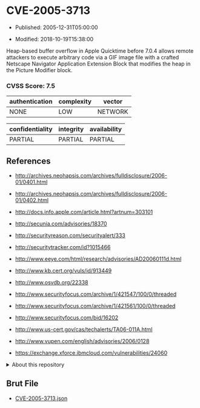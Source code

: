 # CVE-2005-3713

- Published: 2005-12-31T05:00:00

- Modified: 2018-10-19T15:38:00

Heap-based buffer overflow in Apple Quicktime before 7.0.4 allows remote attackers to execute arbitrary code via a GIF image file with a crafted Netscape Navigator Application Extension Block that modifies the heap in the Picture Modifier block.

### CVSS Score: **7.5**

| authentication | complexity | vector |
| --- | --- | --- |
| NONE | LOW | NETWORK |

| confidentiality | integrity | availability |
| --- | --- | --- |
| PARTIAL | PARTIAL | PARTIAL |

## References

* http://archives.neohapsis.com/archives/fulldisclosure/2006-01/0401.html

* http://archives.neohapsis.com/archives/fulldisclosure/2006-01/0402.html

* http://docs.info.apple.com/article.html?artnum=303101

* http://secunia.com/advisories/18370

* http://securityreason.com/securityalert/333

* http://securitytracker.com/id?1015466

* http://www.eeye.com/html/research/advisories/AD20060111d.html

* http://www.kb.cert.org/vuls/id/913449

* http://www.osvdb.org/22338

* http://www.securityfocus.com/archive/1/421547/100/0/threaded

* http://www.securityfocus.com/archive/1/421561/100/0/threaded

* http://www.securityfocus.com/bid/16202

* http://www.us-cert.gov/cas/techalerts/TA06-011A.html

* http://www.vupen.com/english/advisories/2006/0128

* https://exchange.xforce.ibmcloud.com/vulnerabilities/24060

<details>
<summary>About this repository</summary> 

  This repository is part of the project [Live Hack CVE](https://github.com/Live-Hack-CVE). Main website can be found [www.live-hack.org](https://www.live-hack.org) 
  
  Made by [Sn0wAlice](https://github.com/Sn0wAlice) for the people that care about security and need to have a feed of the latest CVEs. Hope you enjoy it, don't forget to star the repo and follow me on [Twitter](https://twitter.com/Sn0wAlice) and [Github](https://github.com/Sn0wAlice). And that is my [personnal website](https://www.alice-snow.me/)

  - [Home Page](https://github.com/Live-Hack-CVE)
  - [Framework](https://github.com/Live-Hack-CVE/cve-framework)
  - [CVE database](https://github.com/Live-Hack-CVE/full_database)
  - [Changelog](https://github.com/Live-Hack-CVE/Changelog)
</details>

## Brut File

* [CVE-2005-3713.json](https://raw.githubusercontent.com/Live-Hack-CVE/full_database/main/cves/2005/CVE-2005-3713.json)


